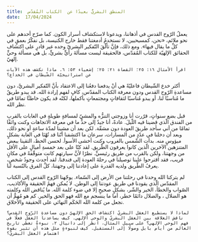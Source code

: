 ```yaml
---
title:  المنطق البشريُّ بعيدًا عن  الكتاب المُقدّس
date:  17/04/2024
---
```


يعملُ الرّوح القدس في أذهاننا، ويدعونا لاستكشاف أسرار الكون. كما صرّح أحدهم على نحو ملائم،  «نحن، كمسيحيين،  لا نستخدمُ أدمغتنا فقط خارج الكنيسة، بل نفكّرُ بعمقٍ في كلِّ ما يقال فيها». ومع ذلك، فإنَّ تألّقَ التّفكير البشريّ وحده غير قادرٍ على اكتشاف الحقائق الإلهيّة للكتاب المُقدّس، فالحقيقة ليست مسألةَ رأيٍّ بشريٍّ، بل هي مسألة وحيٍّ إلهيّ.

`اقرأ الأمثال ١٦: ٢٥؛ القضاة ٢١: ٢٥؛ إشعياء ٥٣: ٦. ماذا تكشف هذه الآيات عن استراتيجيّة الشّيطان في الخداع؟`

أكثر خدع الشّيطان فاعليّةً هي أنْ يدفعنا دفعُنا إلى الاعتقاد بأنَّ التّفكير البشريَّ، دون مساعدةِ الرّوح القدس ودون معرفة الكتاب المقدّس، كافٍ لفهم إرادة الله. قد يبدو طريقٌ ما مُناسبًا لنا، أو يبدو مُناسبًا لثقافاتٍ ومجتمعاتٍ بأكملها، لكنّه قد يكون خاطئًا تمامًا في نظر الله.

قبل بضع سنواتٍ، قرّرت أنا وزوجتي التنزُّه والمشيّ لمسافةٍ طويلةٍ في الغابات بالقربِ من الفندق الّذي قضينا فيه اللّيلَ. عادةً، أنا جيدٌ إلى حدٍّ ما في معرفة الاتجاهات وكنت واثقًا تمامًا من أني سأجد طريقَ العودة دون مشقّة. لكن بعد أن مشينا لمدّة ساعةٍ أو نحو ذلك، وبعد أن دخلنا في عدّدٍ من المسارات، سرعان ما اكتشفنا أنّنا قد تُهْنَا في الغابة بشكلٍ ميؤوسٍ منه. بدأت الشّمس بالغروب وكنت أخشى الأسوأ. لحسن الحظ، التقينا ببعض المتنزهين الآخرين الّذين كانوا يعرفون الطّريق. لقد كنّا على بعد خمسةِ أميالٍ على الأقل من  وجهتنا، ولكن بالقرب من طريق رئيسيٍّ. نظرًا لأنَّ سيارتهم كانت متوقّفةً في مكانٍ قريب، فقد اقترحوا علينا توصيلنا في رحلةَ العودة إلى فندقنا. لقد أحدث وجودُ شخصٍ، يعرفُ الطّريق ولديه القدرة على إعادتنا إلى وجهتنا، كلَّ الفرق بالنّسبة لنا.

لم يتركنا الله وحدنا في رحلتنا من الأرض إلى السّماء. يوجّهنا الرّوح القدس إلى الكتاب المقدّس الّذي يقودنا في طريق عودتنا إلى الوطن. لا يُمكن فهمُ الحقيقة والأكاذيب، الصّواب والخطأ، الخير والشّر، بشكلٍ صحيحٍ إلا في ضوء كلمة الله. ما يُناقض الله وكلمته هو الضلال ، والضلال دائمًا خطر، أما ما ينسجم مع الله فهو الحق والخير. كم هو مُهمٌّ أن نجعل من كلمة الله الحَكَم النهائي على الحقيقة والأخلاق.

`لماذا لا يستطيع العقل البشريّ اكتشاف الحق الإلهيّ دون مساعدةِ الرّوح القدس؟ ناقش العلاقة بين العقل البشريّ والوحي الإلهي. كيف يساعدنا العقل فعلًا في فهم الوحي الإلهي؟ على سبيل المثال، انظر إلى دانيال ٢، نبوءةٌ تغطي تاريخ العالم من أيام بابل وصولًا إلى المستقبل. كيف لنبوءةٍ مثل هذه أن تثير بقوة اهتمام العقل البشريّ؟`